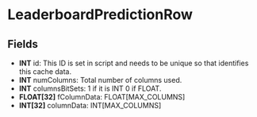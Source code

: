 # LeaderboardPredictionRow

## Fields
* **INT** id: This ID is set in script and needs to be unique so that identifies this cache data.
* **INT** numColumns: Total number of columns used.
* **INT** columnsBitSets: 1 if it is INT 0 if FLOAT.
* **FLOAT[32]** fColumnData: FLOAT[MAX_COLUMNS]
* **INT[32]** columnData: INT[MAX_COLUMNS]